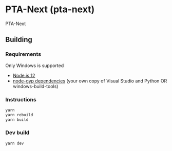 # PTA-Next (pta-next)

PTA-Next

## Building

### Requirements

Only Windows is supported

- [Node.js 12](https://nodejs.org/en/)
- [node-gyp dependencies](https://github.com/nodejs/node-gyp#installation) (your own copy of Visual Studio and Python OR windows-build-tools)

### Instructions

```bash
yarn
yarn rebuild
yarn build
```

### Dev build

```bash
yarn dev
```
